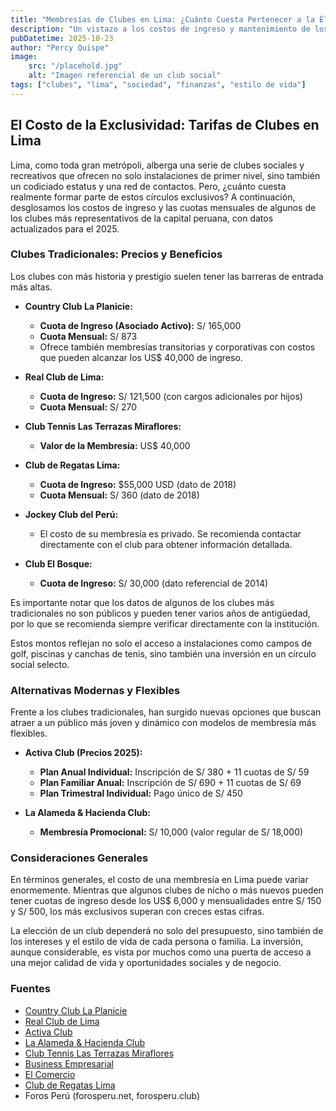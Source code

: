 ```yaml
---
title: "Membresías de Clubes en Lima: ¿Cuánto Cuesta Pertenecer a la Élite?"
description: "Un vistazo a los costos de ingreso y mantenimiento de los clubes más exclusivos de Lima para el 2025, desde opciones tradicionales hasta nuevas alternativas."
pubDatetime: 2025-10-23
author: "Percy Quispe"
image:
    src: "/placehold.jpg"
    alt: "Imagen referencial de un club social"
tags: ["clubes", "lima", "sociedad", "finanzas", "estilo de vida"]
---
```


## El Costo de la Exclusividad: Tarifas de Clubes en Lima

Lima, como toda gran metrópoli, alberga una serie de clubes sociales y recreativos que ofrecen no solo instalaciones de primer nivel, sino también un codiciado estatus y una red de contactos. Pero, ¿cuánto cuesta realmente formar parte de estos círculos exclusivos? A continuación, desglosamos los costos de ingreso y las cuotas mensuales de algunos de los clubes más representativos de la capital peruana, con datos actualizados para el 2025.

### Clubes Tradicionales: Precios y Beneficios

Los clubes con más historia y prestigio suelen tener las barreras de entrada más altas.

*   **Country Club La Planicie:**
    *   **Cuota de Ingreso (Asociado Activo):** S/ 165,000
    *   **Cuota Mensual:** S/ 873
    *   Ofrece también membresías transitorias y corporativas con costos que pueden alcanzar los US$ 40,000 de ingreso.

*   **Real Club de Lima:**
    *   **Cuota de Ingreso:** S/ 121,500 (con cargos adicionales por hijos)
    *   **Cuota Mensual:** S/ 270

*   **Club Tennis Las Terrazas Miraflores:**
    *   **Valor de la Membresía:** US$ 40,000

*   **Club de Regatas Lima:**
    *   **Cuota de Ingreso:** $55,000 USD (dato de 2018)
    *   **Cuota Mensual:** S/ 360 (dato de 2018)

*   **Jockey Club del Perú:**
    *   El costo de su membresía es privado. Se recomienda contactar directamente con el club para obtener información detallada.

*   **Club El Bosque:**
    *   **Cuota de Ingreso:** S/ 30,000 (dato referencial de 2014)

Es importante notar que los datos de algunos de los clubes más tradicionales no son públicos y pueden tener varios años de antigüedad, por lo que se recomienda siempre verificar directamente con la institución.

Estos montos reflejan no solo el acceso a instalaciones como campos de golf, piscinas y canchas de tenis, sino también una inversión en un círculo social selecto.

### Alternativas Modernas y Flexibles

Frente a los clubes tradicionales, han surgido nuevas opciones que buscan atraer a un público más joven y dinámico con modelos de membresía más flexibles.

*   **Activa Club (Precios 2025):**
    *   **Plan Anual Individual:** Inscripción de S/ 380 + 11 cuotas de S/ 59
    *   **Plan Familiar Anual:** Inscripción de S/ 690 + 11 cuotas de S/ 69
    *   **Plan Trimestral Individual:** Pago único de S/ 450

*   **La Alameda & Hacienda Club:**
    *   **Membresía Promocional:** S/ 10,000 (valor regular de S/ 18,000)

### Consideraciones Generales

En términos generales, el costo de una membresía en Lima puede variar enormemente. Mientras que algunos clubes de nicho o más nuevos pueden tener cuotas de ingreso desde los US$ 6,000 y mensualidades entre S/ 150 y S/ 500, los más exclusivos superan con creces estas cifras.

La elección de un club dependerá no solo del presupuesto, sino también de los intereses y el estilo de vida de cada persona o familia. La inversión, aunque considerable, es vista por muchos como una puerta de acceso a una mejor calidad de vida y oportunidades sociales y de negocio.

### Fuentes

*   [Country Club La Planicie](https://cclp.pe)
*   [Real Club de Lima](https://realclubdelima.org.pe)
*   [Activa Club](https://activaclub.pe)
*   [La Alameda & Hacienda Club](https://laalameda.org.pe)
*   [Club Tennis Las Terrazas Miraflores](https://clubterrazas.com.pe)
*   [Business Empresarial](https://businessempresarial.com.pe)
*   [El Comercio](https://elcomercio.pe)
*   [Club de Regatas Lima](https://crl.pe)
*   Foros Perú (forosperu.net, forosperu.club)

